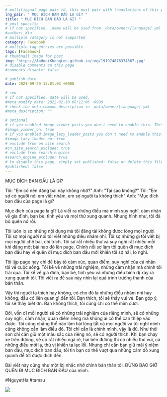 ```yaml
---
# multilingual page pair id, this must pair with translations of this page. (This name must be unique)
lng_pair: " MỤC ĐÍCH BAN ĐẦU LÀ GÌ? "
title: " MỤC ĐÍCH BAN ĐẦU LÀ GÌ? "
# post specific
# if not specified, .name will be used from _data/owner/[language].yml
#author: Xíu
# multiple category is not supported
category: Facebook
# multiple tag entries are possible
tags: [Facebook]
# thumbnail image for post
img: "https://AnHoaiKhongLon.github.io/img/191974876374567.jpg"
# disable comments on this page
#comments_disable: false

# publish date
date: 2021-09-29 13:01:03 +0900

# seo
# if not specified, date will be used.
#meta_modify_date: 2022-02-10 08:11:06 +0900
# check the meta_common_description in _data/owner/[language].yml
#meta_description: ""

# optional
# if you enabled image_viewer_posts you don't need to enable this. This is only if image_viewer_posts = false
#image_viewer_on: true
# if you enabled image_lazy_loader_posts you don't need to enable this. This is only if image_lazy_loader_posts = false
#image_lazy_loader_on: true
# exclude from on site search
#on_site_search_exclude: true
# exclude from search engines
#search_engine_exclude: true
# to disable this page, simply set published: false or delete this file
#published: false
---
```


<!-- outline-start -->

MỤC ĐÍCH BAN ĐẦU LÀ GÌ?

Tôi: "Em có nên đăng bài này không nhờ?"
Anh: "Tại sao không?"
Tôi: "Em sợ có người nói em viết nhảm, em sợ người ta không thích"
Anh: "Mục đích ban đầu của page là gì?

Mục đích của page là gì? Là viết ra những điều mà mình suy nghĩ, cảm nhận về gia đình, bạn bè, tình yêu và mọi thứ xung quanh. Nhưng hình như, tôi đã bỏ quên nó rồi.

Tôi luôn lo sợ những nội dung mà tôi đăng tải không được lòng mọi người. Tôi sợ mọi người nói tôi viết những điều nhảm nhí. Tôi sợ những gì tôi viết bị mọi người chê bai, chỉ trích. Tôi sợ rất nhiều thứ và suy nghĩ rất nhiều mỗi khi đăng một bài nào đó lên page.
Chính nỗi sợ làm tôi quên đi mục đích ban đầu hay vì quên đi mục đích ban đầu mới khiến tôi sợ hãi, lo nghĩ.

Tôi lập page này chỉ để bày tỏ cảm xúc, quan điểm, suy nghĩ của cá nhân tôi về cuộc sống. Tôi kể về những trải nghiệm, những cảm nhận mà chính tôi trải qua. Tôi kể về gia đình, bạn bè, tình yêu và những điều bình dị xảy ra xung quanh tôi. Tôi viết ra để sau này nhìn lại quá trình trưởng thành của bản thân.

Vậy thì người ta thích hay không, có cho đó là những điều nhảm nhí hay không, đâu có liên quan gì đến tôi. Bạn thích, tôi sẽ thấy vui vẻ. Bạn góp ý, tôi sẽ thấy biết ơn. Bạn không thích, tôi cũng chỉ có thể mỉm cười.

Bởi, vốn dĩ mỗi người sẽ có những trải nghiệm của riêng mình, sẽ có những suy nghĩ, cảm nhận, quan điểm riêng mà không ai có thể can thiệp vào được. Tôi cũng chẳng thể nào làm hài lòng tất cả mọi người và tôi nghĩ mình cũng không cần làm điều đó. Tôi chỉ cần là chính mình, vậy là đủ. Như thỏi son chỉ cần giữ một màu sắc của riêng nó, sẽ có người thích.
Khi bạn chạy xe trên đường, sẽ có rất nhiều ngã rẽ, hai bên đường thì có nhiều thú vui, cả những điều mới lạ, thú vị khiến ta lạc lối. Nhưng chỉ cần bạn giữ mãi ý niệm ban đầu, mục đích ban đầu, tôi tin bạn có thể vượt qua những cám dỗ xung quanh để tới được đích đến.

Bài viết này cũng như một lời nhắc nhở chính bản thân tôi, ĐỪNG BAO GIỜ QUÊN ĐI MỤC ĐÍCH BAN ĐẦU của mình.

#NguyetHa
#tamsu

<!-- outline-end -->

<img src= "https://AnHoaiKhongLon.github.io/img/191974876374567.jpg">
